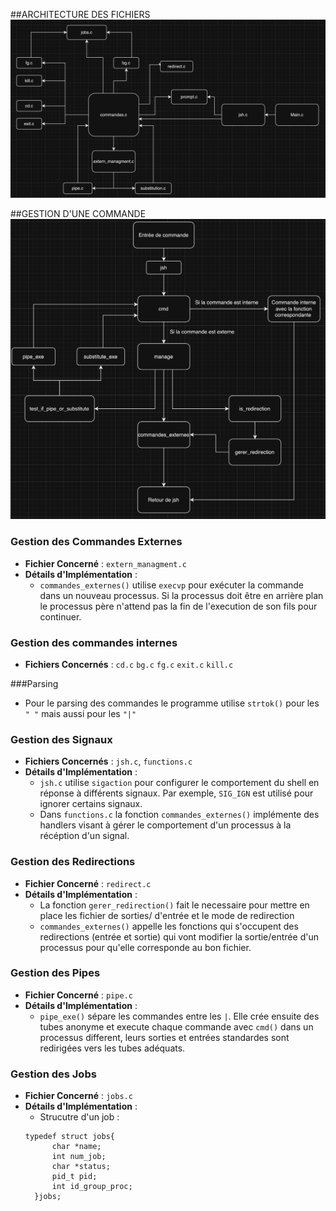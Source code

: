 ##ARCHITECTURE DES FICHIERS
![](architecture1.png)

##GESTION D'UNE COMMANDE
![](architecture2.png)

### Gestion des Commandes Externes
- **Fichier Concerné** : `extern_managment.c`
- **Détails d'Implémentation** :
  - `commandes_externes()` utilise `execvp` pour exécuter la commande dans un nouveau processus. Si la processus doit être en arrière plan le processus père n'attend pas la fin de l'execution de son fils pour continuer.

### Gestion des commandes internes
- **Fichiers Concernés** : `cd.c` `bg.c` `fg.c` `exit.c` `kill.c`

###Parsing 
- Pour le parsing des commandes le programme utilise `strtok()` pour les `" "`  mais aussi pour les `"|"`
### Gestion des Signaux
- **Fichiers Concernés** : `jsh.c`, `functions.c`
- **Détails d'Implémentation** : 
  - `jsh.c` utilise `sigaction` pour configurer le comportement du shell en réponse à différents signaux. Par exemple, `SIG_IGN` est utilisé pour ignorer certains signaux.
  - Dans `functions.c` la fonction `commandes_externes()` implémente des handlers visant à gérer le comportement d'un processus à la récéption d'un signal.

### Gestion des Redirections
- **Fichier Concerné** : `redirect.c`
- **Détails d'Implémentation** : 
  - La fonction `gerer_redirection()` fait le necessaire pour mettre en place les fichier de sorties/ d'entrée et le mode de redirection
  - `commandes_externes()` appelle les fonctions qui s'occupent des redirections (entrée et sortie) qui vont modifier la sortie/entrée d'un processus pour qu'elle corresponde au bon fichier.

### Gestion des Pipes
- **Fichier Concerné** : `pipe.c`
- **Détails d'Implémentation** :
  - `pipe_exe()` sépare les commandes entre les `|`. Elle crée ensuite des tubes anonyme et execute chaque commande avec `cmd()` dans un processus different, leurs sorties et entrées standardes sont redirigées vers les tubes adéquats.


### Gestion des Jobs
- **Fichier Concerné** : `jobs.c`
- **Détails d'Implémentation** :
  - Strucutre d'un job :
  ``` 
  typedef struct jobs{
        char *name;
        int num_job;
        char *status;
        pid_t pid;
        int id_group_proc;
    }jobs;
  ```




